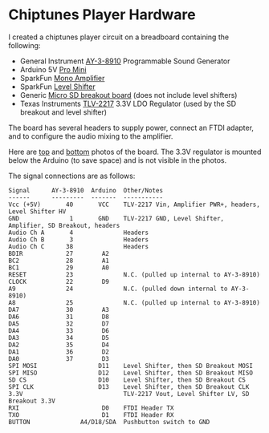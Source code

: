Chiptunes Player Hardware
=========================

I created a chiptunes player circuit on a breadboard containing the following:
- General Instrument [AY-3-8910][1] Programmable Sound Generator
- Arduino 5V [Pro Mini][2]
- SparkFun [Mono Amplifier][3]
- SparkFun [Level Shifter][4]
- Generic [Micro SD breakout board][5] (does not include level shifters)
- Texas Instruments [TLV-2217][6] 3.3V LDO Regulator (used by the SD breakout and level shifter)

The board has several headers to supply power, connect an FTDI adapter, and to configure the audio mixing to the amplifier.

Here are [top][7] and [bottom][8] photos of the board. The 3.3V regulator is mounted below the Arduino (to save space) and is not visible in the photos.

The signal connections are as follows:

```
Signal      AY-3-8910  Arduino  Other/Notes
------      ---------  -------  -----------
Vcc (+5V)       40       VCC    TLV-2217 Vin, Amplifier PWR+, headers, Level Shifter HV
GND              1       GND    TLV-2217 GND, Level Shifter, Amplifier, SD Breakout, headers
Audio Ch A       4              Headers
Audio Ch B       3              Headers
Audio Ch C      38              Headers
BDIR            27        A2
BC2             28        A1
BC1             29        A0
RESET           23              N.C. (pulled up internal to AY-3-8910)
CLOCK           22        D9
A9              24              N.C. (pulled down internal to AY-3-8910)
A8              25              N.C. (pulled up internal to AY-3-8910)
DA7             30        A3
DA6             31        D8
DA5             32        D7
DA4             33        D6
DA3             34        D5
DA2             35        D4
DA1             36        D2
DA0             37        D3
SPI MOSI                 D11    Level Shifter, then SD Breakout MOSI
SPI MISO                 D12    Level Shifter, then SD Breakout MISO
SD CS                    D10    Level Shifter, then SD Breakout CS
SPI CLK                  D13    Level Shifter, then SD Breakout CLK
3.3V                            TLV-2217 Vout, Level Shifter LV, SD Breakout 3.3V
RXI                       D0    FTDI Header TX
TXO                       D1    FTDI Header RX
BUTTON              A4/D18/SDA  Pushbutton switch to GND
```


[1]: ../../README.md
[2]: https://www.sparkfun.com/products/11113
[3]: https://www.sparkfun.com/products/11044
[4]: https://www.sparkfun.com/products/12009
[5]: https://www.amazon.com/Module-Storage-Reader-Arduino-Memory/dp/B07YHGCC8C/ref=sr_1_8?dchild=1&keywords=micro-sd+breakout+board&qid=1614302508&sr=8-8
[6]: https://www.ti.com/lit/ds/symlink/tlv2217.pdf
[7]: ./ChiptunesPlayer-Top.jpg
[8]: ./ChiptunesPlayer-Bottom.jpg
